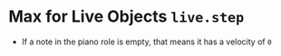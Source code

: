# Max for Live Objects `live.step`

- If a note in the piano role is empty, that means it has a velocity of `0`


